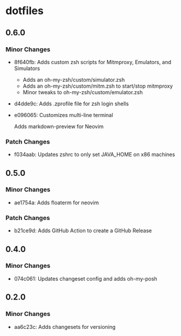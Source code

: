 # dotfiles

## 0.6.0

### Minor Changes

- 8f640fb: Adds custom zsh scripts for Mitmproxy, Emulators, and Simulators

  - Adds an oh-my-zsh/custom/simulator.zsh
  - Adds an oh-my-zsh/custom/mitm.zsh to start/stop mitmproxy
  - Minor tweaks to oh-my-zsh/custom/emulator.zsh

- d4dde9c: Adds .zprofile file for zsh login shells
- e096065: Customizes multi-line terminal

  Adds markdown-preview for Neovim

### Patch Changes

- f034aab: Updates zshrc to only set JAVA_HOME on x86 machines

## 0.5.0

### Minor Changes

- ae1754a: Adds floaterm for neovim

### Patch Changes

- b21ce9d: Adds GitHub Action to create a GitHub Release

## 0.4.0

### Minor Changes

- 074c061: Updates changeset config and adds oh-my-posh

## 0.2.0

### Minor Changes

- aa6c23c: Adds changesets for versioning
